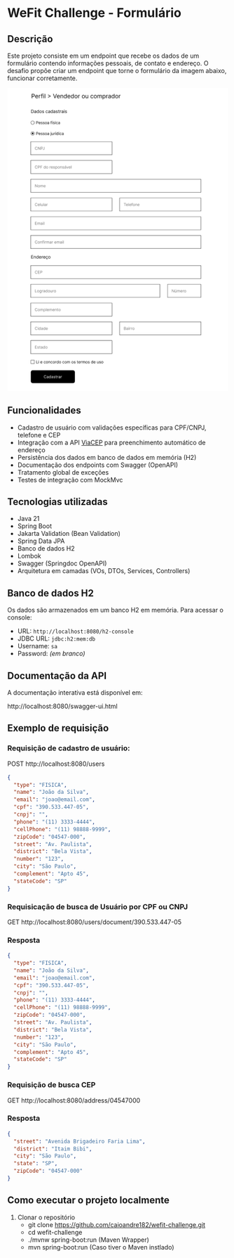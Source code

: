 # WeFit Challenge - Formulário


## Descrição
Este projeto consiste em um endpoint que recebe os dados de um 
formulário contendo informações pessoais, de contato e endereço. 
O desafio propõe criar um endpoint que torne o formulário da imagem abaixo, funcionar corretamente.


![Formulário](src/docs/form_usuario.png)

##  Funcionalidades

- Cadastro de usuário com validações específicas para CPF/CNPJ, telefone e CEP
- Integração com a API [ViaCEP](https://viacep.com.br/) para preenchimento automático de endereço
- Persistência dos dados em banco de dados em memória (H2)
- Documentação dos endpoints com Swagger (OpenAPI)
- Tratamento global de exceções
- Testes de integração com MockMvc


## Tecnologias utilizadas

- Java 21
- Spring Boot
- Jakarta Validation (Bean Validation)
- Spring Data JPA
- Banco de dados H2
- Lombok
- Swagger (Springdoc OpenAPI)
- Arquitetura em camadas (VOs, DTOs, Services, Controllers)

## Banco de dados H2

Os dados são armazenados em um banco H2 em memória. Para acessar o console:

- URL: `http://localhost:8080/h2-console`
- JDBC URL: `jdbc:h2:mem:db`
- Username: `sa`
- Password: *(em branco)*


## Documentação da API

A documentação interativa está disponível em:

http://localhost:8080/swagger-ui.html

## Exemplo de requisição

### Requisição de cadastro de usuário:

POST http://localhost:8080/users

```json
{
  "type": "FISICA",
  "name": "João da Silva",
  "email": "joao@email.com",
  "cpf": "390.533.447-05",
  "cnpj": "",
  "phone": "(11) 3333-4444",
  "cellPhone": "(11) 98888-9999",
  "zipCode": "04547-000",
  "street": "Av. Paulista",
  "district": "Bela Vista",
  "number": "123",
  "city": "São Paulo",
  "complement": "Apto 45",
  "stateCode": "SP"
}
```

### Requisicação de busca de Usuário por CPF ou CNPJ

GET http://localhost:8080/users/document/390.533.447-05

### Resposta 

```json
{
  "type": "FISICA",
  "name": "João da Silva",
  "email": "joao@email.com",
  "cpf": "390.533.447-05",
  "cnpj": "",
  "phone": "(11) 3333-4444",
  "cellPhone": "(11) 98888-9999",
  "zipCode": "04547-000",
  "street": "Av. Paulista",
  "district": "Bela Vista",
  "number": "123",
  "city": "São Paulo",
  "complement": "Apto 45",
  "stateCode": "SP"
}
```

### Requisição de busca CEP

GET http://localhost:8080/address/04547000

### Resposta

```json
{
  "street": "Avenida Brigadeiro Faria Lima",
  "district": "Itaim Bibi",
  "city": "São Paulo",
  "state": "SP",
  "zipCode": "04547-000"
}
```

## Como executar o projeto localmente

1. Clonar o repositório
    * git clone https://github.com/caioandre182/wefit-challenge.git
    * cd wefit-challenge
    * ./mvnw spring-boot:run (Maven Wrapper)
    * mvn spring-boot:run (Caso tiver o Maven instlado)
